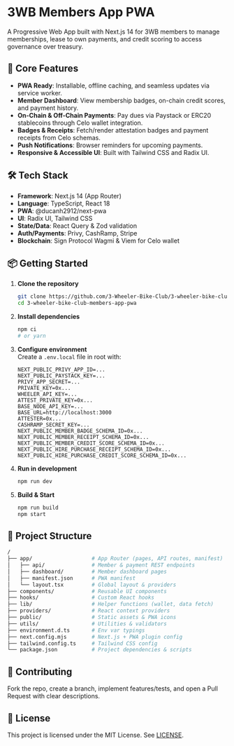 # 3WB Members App PWA

A Progressive Web App built with Next.js 14 for 3WB members to manage memberships, lease to own payments, and credit scoring to access governance over treasury.

## 🚀 Core Features

- **PWA Ready**: Installable, offline caching, and seamless updates via service worker.  
- **Member Dashboard**: View membership badges, on-chain credit scores, and payment history.  
- **On-Chain & Off-Chain Payments**: Pay dues via Paystack or ERC20 stablecoins through Celo wallet integration.  
- **Badges & Receipts**: Fetch/render attestation badges and payment receipts from Celo schemas.  
- **Push Notifications**: Browser reminders for upcoming payments.  
- **Responsive & Accessible UI**: Built with Tailwind CSS and Radix UI.

## 🛠 Tech Stack

- **Framework**: Next.js 14 (App Router)  
- **Language**: TypeScript, React 18  
- **PWA**: @ducanh2912/next-pwa  
- **UI**: Radix UI, Tailwind CSS  
- **State/Data**: React Query & Zod validation  
- **Auth/Payments**: Privy, CashRamp, Stripe  
- **Blockchain**: Sign Protocol Wagmi & Viem for Celo wallet  

## 📦 Getting Started

1. **Clone the repository**  
   ```bash
   git clone https://github.com/3-Wheeler-Bike-Club/3-wheeler-bike-club-members-app-pwa.git
   cd 3-wheeler-bike-club-members-app-pwa
   ```

2. **Install dependencies**  
   ```bash
   npm ci
   # or yarn
   ```

3. **Configure environment**  
   Create a `.env.local` file in root with:
   ```env
   NEXT_PUBLIC_PRIVY_APP_ID=...  
   NEXT_PUBLIC_PAYSTACK_KEY=...  
   PRIVY_APP_SECRET=...  
   PRIVATE_KEY=0x...  
   WHEELER_API_KEY=...  
   ATTEST_PRIVATE_KEY=0x...  
   BASE_NODE_API_KEY=...  
   BASE_URL=http://localhost:3000  
   ATTESTER=0x...  
   CASHRAMP_SECRET_KEY=...  
   NEXT_PUBLIC_MEMBER_BADGE_SCHEMA_ID=0x...  
   NEXT_PUBLIC_MEMBER_RECEIPT_SCHEMA_ID=0x...  
   NEXT_PUBLIC_MEMBER_CREDIT_SCORE_SCHEMA_ID=0x...  
   NEXT_PUBLIC_HIRE_PURCHASE_RECEIPT_SCHEMA_ID=0x...  
   NEXT_PUBLIC_HIRE_PURCHASE_CREDIT_SCORE_SCHEMA_ID=0x...
   ```

4. **Run in development**  
   ```bash
   npm run dev
   ```

5. **Build & Start**  
   ```bash
   npm run build
   npm start
   ```

## 📁 Project Structure

```bash
/
├── app/                   # App Router (pages, API routes, manifest)
│   ├── api/               # Member & payment REST endpoints
│   ├── dashboard/         # Member dashboard pages
│   ├── manifest.json      # PWA manifest
│   └── layout.tsx         # Global layout & providers
├── components/            # Reusable UI components
├── hooks/                 # Custom React hooks
├── lib/                   # Helper functions (wallet, data fetch)
├── providers/             # React context providers
├── public/                # Static assets & PWA icons
├── utils/                 # Utilities & validators
├── environment.d.ts       # Env var typings
├── next.config.mjs        # Next.js + PWA plugin config
├── tailwind.config.ts     # Tailwind CSS config
└── package.json           # Project dependencies & scripts
```

## 🤝 Contributing

Fork the repo, create a branch, implement features/tests, and open a Pull Request with clear descriptions.

## 📄 License

This project is licensed under the MIT License. See [LICENSE](LICENSE).  
```

